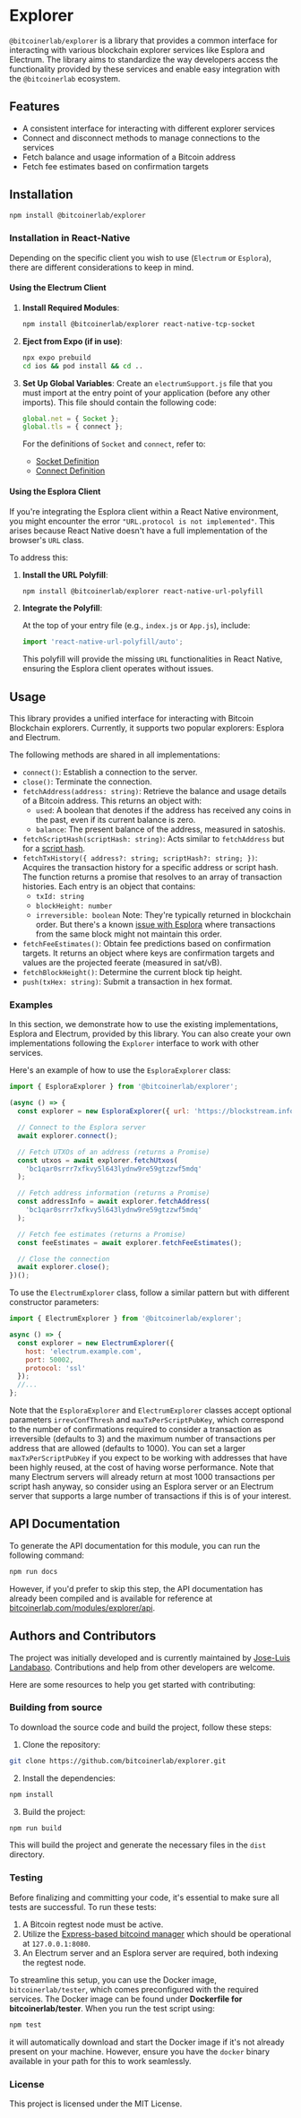 # Explorer

`@bitcoinerlab/explorer` is a library that provides a common interface for interacting with various blockchain explorer services like Esplora and Electrum. The library aims to standardize the way developers access the functionality provided by these services and enable easy integration with the `@bitcoinerlab` ecosystem.

## Features

- A consistent interface for interacting with different explorer services
- Connect and disconnect methods to manage connections to the services
- Fetch balance and usage information of a Bitcoin address
- Fetch fee estimates based on confirmation targets

## Installation

```bash
npm install @bitcoinerlab/explorer
```

### Installation in React-Native

Depending on the specific client you wish to use (`Electrum` or `Esplora`), there are different considerations to keep in mind.

#### Using the Electrum Client

1. **Install Required Modules**:
   ```bash
   npm install @bitcoinerlab/explorer react-native-tcp-socket
   ```

2. **Eject from Expo (if in use)**:
   ```bash
   npx expo prebuild
   cd ios && pod install && cd ..
   ```

3. **Set Up Global Variables**:
   Create an `electrumSupport.js` file that you must import at the entry point of your application (before any other imports). This file should contain the following code:

   ```javascript
   global.net = { Socket };
   global.tls = { connect };
   ```

   For the definitions of `Socket` and `connect`, refer to:
   - [Socket Definition](https://github.com/BlueWallet/BlueWallet/blob/master/blue_modules/net.js)
   - [Connect Definition](https://github.com/BlueWallet/BlueWallet/blob/master/blue_modules/tls.js)

#### Using the Esplora Client

If you're integrating the Esplora client within a React Native environment, you might encounter the error `"URL.protocol is not implemented"`. This arises because React Native doesn't have a full implementation of the browser's `URL` class.

To address this:

1. **Install the URL Polyfill**:

   ```bash
   npm install @bitcoinerlab/explorer react-native-url-polyfill
   ```

2. **Integrate the Polyfill**:
   
   At the top of your entry file (e.g., `index.js` or `App.js`), include:

   ```javascript
   import 'react-native-url-polyfill/auto';
   ```

   This polyfill will provide the missing `URL` functionalities in React Native, ensuring the Esplora client operates without issues.

## Usage

This library provides a unified interface for interacting with Bitcoin Blockchain explorers. Currently, it supports two popular explorers: Esplora and Electrum.

The following methods are shared in all implementations:

- `connect()`: Establish a connection to the server.
- `close()`: Terminate the connection.
- `fetchAddress(address: string)`: Retrieve the balance and usage details of a Bitcoin address. This returns an object with:
  - `used`: A boolean that denotes if the address has received any coins in the past, even if its current balance is zero.
  - `balance`: The present balance of the address, measured in satoshis.
- `fetchScriptHash(scriptHash: string)`: Acts similar to `fetchAddress` but for a [script hash](https://electrumx.readthedocs.io/en/latest/protocol-basics.html#script-hashes).
- `fetchTxHistory({ address?: string; scriptHash?: string; })`: Acquires the transaction history for a specific address or script hash. The function returns a promise that resolves to an array of transaction histories. Each entry is an object that contains:
  - `txId: string`
  - `blockHeight: number`
  - `irreversible: boolean` 
  Note: They're typically returned in blockchain order. But there's a known [issue with Esplora](https://github.com/Blockstream/esplora/issues/165) where transactions from the same block might not maintain this order.
- `fetchFeeEstimates()`: Obtain fee predictions based on confirmation targets. It returns an object where keys are confirmation targets and values are the projected feerate (measured in sat/vB).
- `fetchBlockHeight()`: Determine the current block tip height.
- `push(txHex: string)`: Submit a transaction in hex format.

### Examples

In this section, we demonstrate how to use the existing implementations, Esplora and Electrum, provided by this library. You can also create your own implementations following the `Explorer` interface to work with other services.

Here's an example of how to use the `EsploraExplorer` class:

```javascript
import { EsploraExplorer } from '@bitcoinerlab/explorer';

(async () => {
  const explorer = new EsploraExplorer({ url: 'https://blockstream.info/api' });

  // Connect to the Esplora server
  await explorer.connect();

  // Fetch UTXOs of an address (returns a Promise)
  const utxos = await explorer.fetchUtxos(
    'bc1qar0srrr7xfkvy5l643lydnw9re59gtzzwf5mdq'
  );

  // Fetch address information (returns a Promise)
  const addressInfo = await explorer.fetchAddress(
    'bc1qar0srrr7xfkvy5l643lydnw9re59gtzzwf5mdq'
  );

  // Fetch fee estimates (returns a Promise)
  const feeEstimates = await explorer.fetchFeeEstimates();

  // Close the connection
  await explorer.close();
})();
```

To use the `ElectrumExplorer` class, follow a similar pattern but with different constructor parameters:

```javascript
import { ElectrumExplorer } from '@bitcoinerlab/explorer';

async () => {
  const explorer = new ElectrumExplorer({
    host: 'electrum.example.com',
    port: 50002,
    protocol: 'ssl'
  });
  //...
};
```
Note that the `EsploraExplorer` and `ElectrumExplorer` classes accept optional parameters `irrevConfThresh` and `maxTxPerScriptPubKey`, which correspond to the number of confirmations required to consider a transaction as irreversible (defaults to 3) and the maximum number of transactions per address that are allowed (defaults to 1000). You can set a larger `maxTxPerScriptPubKey` if you expect to be working with addresses that have been highly reused, at the cost of having worse performance. Note that many Electrum servers will already return at most 1000 transactions per script hash anyway, so consider using an Esplora server or an Electrum server that supports a large number of transactions if this is of your interest.

## API Documentation

To generate the API documentation for this module, you can run the following command:

```bash
npm run docs
```

However, if you'd prefer to skip this step, the API documentation has already been compiled and is available for reference at [bitcoinerlab.com/modules/explorer/api](https://bitcoinerlab.com/modules/explorer/api).


## Authors and Contributors

The project was initially developed and is currently maintained by [Jose-Luis Landabaso](https://github.com/landabaso). Contributions and help from other developers are welcome.

Here are some resources to help you get started with contributing:

### Building from source

To download the source code and build the project, follow these steps:

1. Clone the repository:

```bash
git clone https://github.com/bitcoinerlab/explorer.git
```

2. Install the dependencies:

```bash
npm install
```

3. Build the project:

```bash
npm run build
```

This will build the project and generate the necessary files in the `dist` directory.

### Testing

Before finalizing and committing your code, it's essential to make sure all tests are successful. To run these tests:

1. A Bitcoin regtest node must be active.
2. Utilize the [Express-based bitcoind manager](https://github.com/bitcoinjs/regtest-server) which should be operational at `127.0.0.1:8080`.
3. An Electrum server and an Esplora server are required, both indexing the regtest node.

To streamline this setup, you can use the Docker image, `bitcoinerlab/tester`, which comes preconfigured with the required services. The Docker image can be found under **Dockerfile for bitcoinerlab/tester**. When you run the test script using:

```bash
npm test
```

it will automatically download and start the Docker image if it's not already present on your machine. However, ensure you have the `docker` binary available in your path for this to work seamlessly.

### License

This project is licensed under the MIT License.
